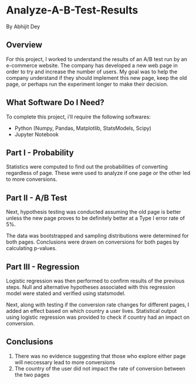 # Analyze-A-B-Test-Results
By Abhijit Dey

## Overview 

For this project, I worked to understand the results of an A/B test run by an e-commerce website. The company has developed a new web page in order to try and increase the number of users. My goal was to help the company understand if they should implement this new page, keep the old page, or perhaps run the experiment longer to make their decision.

## What Software Do I Need?

To complete this project, i'll require the following softwares:

- Python (Numpy, Pandas, Matplotlib, StatsModels, Scipy)
- Jupyter Notebook

## Part I - Probability 

Statistics were computed to find out the probabilities of converting regardless of page. These were used to analyze if one page or the other led to more conversions.

## Part II - A/B Test 

Next, hypothesis testing was conducted assuming the old page is better unless the new page proves to be definitely better at a Type I error rate of 5%. 

The data was bootstrapped and sampling distributions were determined for both pages. Conclusions were drawn on conversions for both pages by calculating p-values.

## Part III - Regression

Logistic regression was then performed to confirm  results of the previous steps.  Null and alternative hypotheses associated with this regression model were stated and verified using statsmodel. 

Next, along with testing if the conversion rate changes for different pages, I added an effect based on which country a user lives. Statistical output using logistic regression was provided to check if country had an impact on conversion.


## Conclusions 

1) There was no evidence suggesting that those who explore either page will neccessary lead to more conversions 
2) The country of the user did not impact the rate of conversion between the two pages
